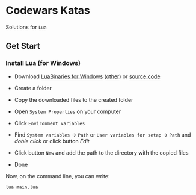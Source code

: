 # __Codewars Katas__

Solutions for ```Lua```

## __Get Start__

### Install Lua (for Windows)

* Download [LuaBinaries for Windows](https://joedf.ahkscript.org/LuaBuilds/) ([other](http://lua-users.org/wiki/LuaBinaries)) or [source code](http://www.lua.org/ftp/)

* Create a folder
* Copy the downloaded files to the created folder
* Open `System Properties` on your computer
* Click `Environment Variables`
* Find `System variables` -> `Path` or `User variables for setap` -> `Path` and *doble click* or click button *Edit*
* Click button `New` and add the path to the directory with the copied files
* Done

Now, on the command line, you can write:

```commandline
lua main.lua
```